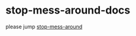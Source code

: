 # stop-mess-around-docs

please jump [stop-mess-around](https://github.com/OBKoro1/stop-mess-around)